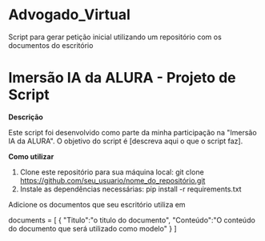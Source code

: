 # Advogado_Virtual
Script para gerar petição inicial utilizando um repositório com os documentos do escritório

# Imersão IA da ALURA - Projeto de Script

**Descrição**

Este script foi desenvolvido como parte da minha participação na "Imersão IA da ALURA". O objetivo do script é [descreva aqui o que o script faz].

**Como utilizar**

1. Clone este repositório para sua máquina local:
  git clone https://github.com/seu_usuario/nome_do_repositório.git
2. Instale as dependências necessárias:
  pip install -r requirements.txt

Adicione os documentos que seu escritório utiliza em 

documents = [
  {
    "Titulo":"o titulo do documento",
    "Conteúdo":"O conteúdo do documento que será utilizado como modelo"
  }
]

